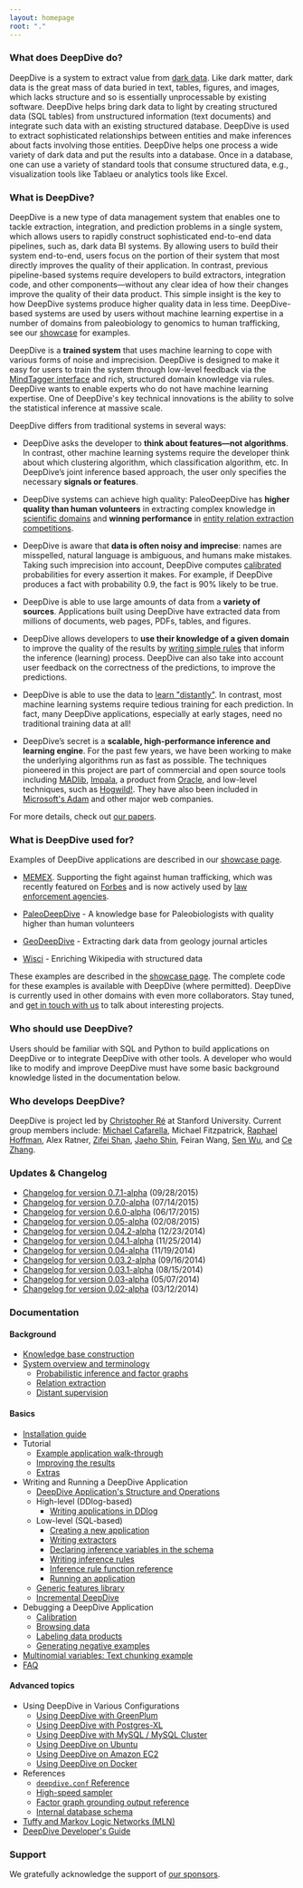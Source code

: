 ```yaml
---
layout: homepage
root: "."
---
```


### What does DeepDive do?

DeepDive is a system to extract value from [dark data](http://www.gartner.com/it-glossary/dark-data). Like dark
matter, dark data is the great mass of data buried in text, tables,
figures, and images, which lacks structure and so is essentially
unprocessable by existing software. DeepDive helps bring dark data to
light by creating structured data (SQL tables) from unstructured
information (text documents) and integrate such data with an existing
structured database. DeepDive is used to extract sophisticated
relationships between entities and make inferences about facts
involving those entities. DeepDive helps one process a wide variety of
dark data and put the results into a database. Once in a database, one
can use a variety of standard tools that consume structured data,
e.g., visualization tools like Tablaeu or analytics tools like Excel.

### What is DeepDive?

DeepDive is a new type of data management system that enables one to
tackle extraction, integration, and prediction problems in a single
system, which allows users to rapidly construct sophisticated
end-to-end data pipelines, such as, dark data BI systems. By
allowing users to build their system end-to-end, users focus on the
portion of their system that most directly improves the quality of
their application. In contrast, previous pipeline-based systems
require developers to build extractors, integration code, and other
components&mdash;without any clear idea of how their changes improve
the quality of their data product. This simple insight is the key to
how DeepDive systems produce higher quality data in less
time. DeepDive-based systems are used by users without machine
learning expertise in a number of domains from paleobiology to
genomics to human trafficking, see our
[showcase](showcase/apps.html) for examples.

DeepDive is a **trained system** that uses machine learning to cope
with various forms of noise and imprecision. DeepDive is designed to
make it easy for users to train the system through low-level feedback
via the [MindTagger interface](labeling.html) and rich,
structured domain knowledge via rules. DeepDive wants to enable
experts who do not have machine learning expertise. One of DeepDive's
key technical innovations is the ability to solve the statistical
inference at massive scale.

DeepDive differs from traditional systems in several ways:

- DeepDive asks the developer to **think about features—not algorithms**.
  In contrast, other machine learning systems require the developer
  think about which clustering algorithm, which classification algorithm, etc.
  In DeepDive’s joint inference based approach, the user only specifies
  the necessary **signals or features**.
- DeepDive systems can achieve high quality: PaleoDeepDive has **higher quality than human volunteers** in extracting complex knowledge in
  [scientific domains](http://www.plosone.org/article/info:doi/10.1371/journal.pone.0113523) and  **winning performance** in
  [entity relation extraction competitions](http://i.stanford.edu/hazy/papers/2014kbp-systemdescription.pdf).

- DeepDive is aware that **data is often noisy and imprecise**: names
  are misspelled, natural language is ambiguous, and humans make
  mistakes. Taking such imprecision into account, DeepDive computes
  [calibrated](calibration.html) probabilities for every
  assertion it makes. For example, if DeepDive produces a fact with
  probability 0.9, the fact is 90% likely to be true.

- DeepDive is
  able to use large amounts of data from a **variety of sources**.
  Applications built using DeepDive have extracted data from millions
  of documents, web pages, PDFs, tables, and figures.

- DeepDive
  allows developers to **use their knowledge of a given domain** to
  improve the quality of the results by [writing simple
  rules](inference_rules.html) that inform the inference
  (learning) process.  DeepDive can also take into account user
  feedback on the correctness of the predictions, to improve the
  predictions.

- DeepDive is able to use the data to [learn
  "distantly"](distant_supervision.html). In contrast,
  most machine learning systems require tedious training for each
  prediction. In fact, many DeepDive applications, especially at early
  stages, need no traditional training data at all!

- DeepDive’s
  secret is a **scalable, high-performance inference and learning
  engine**. For the past few years, we have been working to make the
  underlying algorithms run as fast as possible. The techniques
  pioneered in this project are part of commercial and open source
  tools including [MADlib](http://madlib.net/),
  [Impala](http://www.cloudera.com/content/cloudera/en/products-and-services/cdh/impala.html),
  a product from
  [Oracle](https://blogs.oracle.com/R/entry/low_rank_matrix_factorization_in),
  and low-level techniques, such as
  [Hogwild!](http://i.stanford.edu/hazy/papers/hogwild-nips.pdf). They
  have also been included in [Microsoft's
  Adam](http://www.wired.com/2014/07/microsoft-adam/) and other major
  web companies.

For more details, check out [our papers](papers.html).


### What is DeepDive used for?

Examples of DeepDive applications are described in our [showcase page](showcase/apps.html).

- [MEMEX](showcase/apps.html#memex). Supporting the fight against human trafficking, which was recently featured on [Forbes](http://www.forbes.com/sites/thomasbrewster/2015/04/17/darpa-nasa-and-partners-show-off-memex/) and is now actively used by [law enforcement agencies](http://humantraffickingcenter.org/posts-by-htc-associates/memex-helps-find-human-trafficking-cases-online/).

- [PaleoDeepDive](https://www.youtube.com/watch?v=Cj2-dQ2nwoY) - A knowledge base for Paleobiologists with quality higher than human volunteers

- [GeoDeepDive](https://www.youtube.com/watch?v=X8uhs28O3eA) - Extracting dark data from geology journal articles

- [Wisci](https://www.youtube.com/watch?v=Q1IpE9_pBu4) - Enriching Wikipedia with structured data

These examples are described in the [showcase
page](showcase/apps.html).  The complete code for these examples
is available with DeepDive (where permitted). DeepDive is currently
used in other domains with even more collaborators. Stay tuned, and
[get in touch with us](mailto:contact.hazy@gmail.com) to talk about
interesting projects.

### Who should use DeepDive?

Users should be familiar with SQL and Python to build applications on
DeepDive or to integrate DeepDive with other tools. A developer who
would like to modify and improve DeepDive must have some basic
background knowledge listed in the documentation below.

### Who develops DeepDive?

DeepDive is project led by [Christopher Ré](http://cs.stanford.edu/people/chrismre/)
at Stanford University. Current group members include:
[Michael Cafarella](http://web.eecs.umich.edu/~michjc/),
Michael Fitzpatrick,
[Raphael Hoffman](http://raphaelhoffmann.com/),
Alex Ratner,
[Zifei Shan](http://www.zifeishan.org/),
[Jaeho Shin](http://cs.stanford.edu/~netj/),
Feiran Wang,
[Sen Wu](http://stanford.edu/~senwu/),
and
[Ce Zhang](http://pages.cs.wisc.edu/~czhang/).

### Updates &amp; Changelog

- [Changelog for version 0.7.1-alpha](changelog/0.7.1-alpha.html) (09/28/2015)
- [Changelog for version 0.7.0-alpha](changelog/0.7.0-alpha.html) (07/14/2015)
- [Changelog for version 0.6.0-alpha](changelog/0.6.0-alpha.html) (06/17/2015)
- [Changelog for version 0.05-alpha](changelog/0.05.01-alpha.html) (02/08/2015)
- [Changelog for version 0.04.2-alpha](changelog/0.04.2-alpha.html) (12/23/2014)
- [Changelog for version 0.04.1-alpha](changelog/0.04.1-alpha.html) (11/25/2014)
- [Changelog for version 0.04-alpha](changelog/0.04-alpha.html) (11/19/2014)
- [Changelog for version 0.03.2-alpha](changelog/0.03.2-alpha.html) (09/16/2014)
- [Changelog for version 0.03.1-alpha](changelog/0.03.1-alpha.html) (08/15/2014)
- [Changelog for version 0.03-alpha](changelog/0.03-alpha.html) (05/07/2014)
- [Changelog for version 0.02-alpha](changelog/0.02-alpha.html) (03/12/2014)

### <a name="documentation" href="#"></a> Documentation

#### Background

- [Knowledge base construction](kbc.html)
- [System overview and terminology](overview.html)
    - [Probabilistic inference and factor graphs](inference.html)
    - [Relation extraction](relation_extraction.html)
    - [Distant supervision](distant_supervision.html)

#### Basics

- [Installation guide](installation.html)
- Tutorial
    - [Example application walk-through](walkthrough.html)
    - [Improving the results](walkthrough-improve.html)
    - [Extras](walkthrough-extras.html)
- Writing and Running a DeepDive Application
    - [DeepDive Application's Structure and Operations](deepdiveapp.html)
    - High-level (DDlog-based)
        - [Writing applications in DDlog](ddlog.html)
    - Low-level (SQL-based)
        - [Creating a new application](writing.html)
        - [Writing extractors](extractors.html)
        - [Declaring inference variables in the schema](schema.html)
        - [Writing inference rules](inference_rules.html)
        - [Inference rule function reference](inference_rule_functions.html)
        - [Running an application](running.html)
    - [Generic features library](gen_feats.html)
    - [Incremental DeepDive](incremental.html)
- Debugging a DeepDive Application
    - [Calibration](calibration.html)
    - [Browsing data](browsing.html)
    - [Labeling data products](labeling.html)
    - [Generating negative examples](generating_negative_examples.html)
- [Multinomial variables: Text chunking example](chunking.html)
- [FAQ](faq.html)


#### Advanced topics

- Using DeepDive in Various Configurations
    - [Using DeepDive with GreenPlum](greenplum.html)
    - [Using DeepDive with Postgres-XL](pgxl.html)
    - [Using DeepDive with MySQL / MySQL Cluster](mysql.html)
    - [Using DeepDive on Ubuntu](ubuntu.html)
    - [Using DeepDive on Amazon EC2](ec2.html)
    - [Using DeepDive on Docker](docker.html)
- References
    - [`deepdive.conf` Reference](configuration.html)
    - [High-speed sampler](sampler.html)
    - [Factor graph grounding output reference](factor_graph_schema.html)
    - [Internal database schema](reserved_tables.html)
- [Tuffy and Markov Logic Networks (MLN)](markov_logic_network.html)
- [DeepDive Developer's Guide](developer.html)

### Support

We gratefully acknowledge the support of [our sponsors](support.html).
